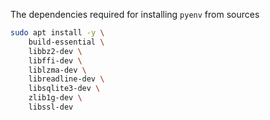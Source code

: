 The dependencies required for installing `pyenv` from sources

```bash
sudo apt install -y \
    build-essential \
    libbz2-dev \
    libffi-dev \
    liblzma-dev \
    libreadline-dev \
    libsqlite3-dev \
    zlib1g-dev \
    libssl-dev
```
